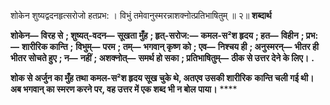  

शोकेन शुष्यद्वदनहृत्सरोजो हतप्रभ: । विभुं तमेवानुस्मरन्नाशक्नोत्प्रतिभाषितुम् ॥ २॥ **शब्दार्थ** 

**शोकेन—** **विरह से** **; शुष्यत्-वदन—** **सूखता मुँह** **; हृत्-सरोज:—** **कमल-स²श हृदय** **; हत—** **विहीन** **; प्रभ:—** **शारीरिक कान्ति** **;** **विभुम्—** **परम** **; तम्—** **भगवान् कृष्ण को** **; एव—** **निश्चय ही** **; अनुस्मरन्—** **भीतर ही भीतर सोचते हुए** **; न—** **नहीं** **; अशक्नोत्—** **समर्थ हो सका** **; प्रतिभाषितुम्—** **ठीक से उत्तर देने के लिए।** **.** 

**शोक से अर्जुन का मुँह तथा कमल-स²श हृदय सूख चुके थे, अतएव उसकी शारीरिक** **कान्ति चली गई थी। अब भगवान् का स्मरण करने पर, वह उत्तर में एक शब्द भी न बोल** **पाया।** **** 